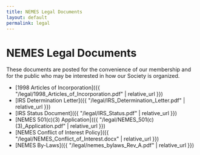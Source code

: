 ```yaml
---
title: NEMES Legal Documents
layout: default
permalink: legal
---
```


# NEMES Legal Documents

These documents are posted for the convenience of our membership and for the public who may be interested in how our Society is organized.

 + [1998 Articles of Incorporation]({{ "/legal/1998_Articles_of_Incorporation.pdf" | relative_url }})
 + [IRS Determination Letter]({{ "/legal/IRS_Determination_Letter.pdf" | relative_url }})
 + [IRS Status Document]({{ "/legal/IRS_Status.pdf" | relative_url }})
 + [NEMES 501(c)(3) Application]({{ "/legal/NEMES_501(c)(3)_Application.pdf" | relative_url }})
 + [NEMES Conflict of Interest Policy]({{ "/legal/NEMES_Conflict_of_Interest.docx" | relative_url }})
 + [NEMES By-Laws]({{ "/legal/nemes_bylaws_Rev_A.pdf" | relative_url }})
